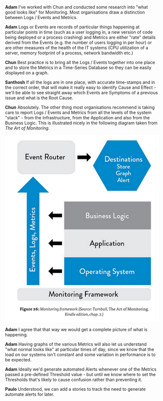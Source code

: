 **Adam** I've worked with Chun and conducted some research into "what good looks like" for Monitoring. Most organisations draw a distinction between Logs / Events and Metrics. 

**Adam** Logs or Events are records of particular things happening at particular points in time (such as a user logging in, a new version of code being deployed or a process crashing) and Metrics are either "rate" details derived from the Events (e.g. the number of users logging in per hour) or are other measures of the health of the IT systems (CPU utilization of a server, memory footprint of a process, network bandwidth etc.)

**Chun** Best practice is to bring all the Logs / Events together into one place and to store the Metrics in a Time-Series Database so they can be easily displayed on a graph.

**Santhosh** If all the logs are in one place, with accurate time-stamps and in the correct order, that will make it really easy to identify Cause and Effect - we'll be able to see straight away which Events are Symptoms of a previous issue and what is the Root Cause.

**Chun** Absolutely. The other thing most organisations recommend is taking care to report Logs / Events and Metrics from all the levels of the system "stack" - from the Infrastructure, from the Application and also from the Business Logic. This is illustrated nicely in the following diagram taken from _The Art of Monitoring_.

![](../../assets/yellow-belt-devops-dojo-s2/telemetry-and-feedback/monitoringframework.png)

**Adam** I agree that that way we would get a complete picture of what is happening.

 **Adam** Having graphs of the various Metrics will also let us understand "what normal looks like" at particular times of day, since we know that the load on our systems isn't constant and some variation in performance is to be expected.

**Adam** Ideally we'd generate automated Alerts whenever one of the Metrics passed a pre-defined Threshold value - but until we know where to set the Thresholds that's likely to cause confusion rather than preventing it.

**Paulo** Understood, we can add a stories to track the need to generate automate alerts for later.